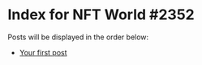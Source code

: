 # Index for NFT World #2352
Posts will be displayed in the order below:

- [Your first post](./001-first.md)

